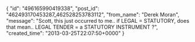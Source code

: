  {
   "id": "496165990419338",
   "post_id": "462493170453287_462528253783112",
   "from_name": "Derek Moran",
   "message": "Scott, this just occurred to me.. if LEGAL = STATUTORY, does that mean.. LEGAL TENDER = a STATUTORY INSTRUMENT ?",
   "created_time": "2013-03-25T22:07:50+0000"
 }
